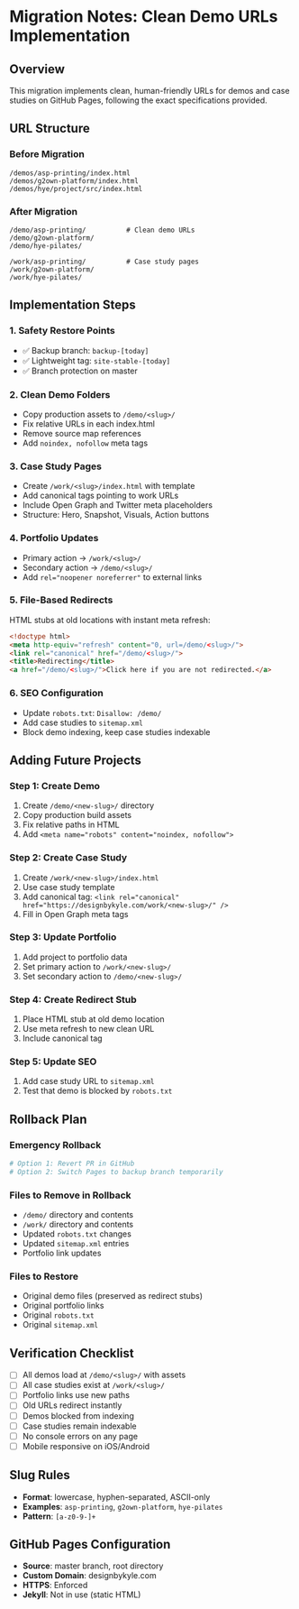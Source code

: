 # Migration Notes: Clean Demo URLs Implementation

## Overview
This migration implements clean, human-friendly URLs for demos and case studies on GitHub Pages, following the exact specifications provided.

## URL Structure

### Before Migration
```
/demos/asp-printing/index.html
/demos/g2own-platform/index.html  
/demos/hye/project/src/index.html
```

### After Migration
```
/demo/asp-printing/          # Clean demo URLs
/demo/g2own-platform/
/demo/hye-pilates/

/work/asp-printing/          # Case study pages
/work/g2own-platform/
/work/hye-pilates/
```

## Implementation Steps

### 1. Safety Restore Points
- ✅ Backup branch: `backup-[today]`
- ✅ Lightweight tag: `site-stable-[today]`
- ✅ Branch protection on master

### 2. Clean Demo Folders
- Copy production assets to `/demo/<slug>/`
- Fix relative URLs in each index.html
- Remove source map references
- Add `noindex, nofollow` meta tags

### 3. Case Study Pages
- Create `/work/<slug>/index.html` with template
- Add canonical tags pointing to work URLs
- Include Open Graph and Twitter meta placeholders
- Structure: Hero, Snapshot, Visuals, Action buttons

### 4. Portfolio Updates
- Primary action → `/work/<slug>/`
- Secondary action → `/demo/<slug>/`
- Add `rel="noopener noreferrer"` to external links

### 5. File-Based Redirects
HTML stubs at old locations with instant meta refresh:
```html
<!doctype html>
<meta http-equiv="refresh" content="0, url=/demo/<slug>/">
<link rel="canonical" href="/demo/<slug>/">
<title>Redirecting</title>
<a href="/demo/<slug>/">Click here if you are not redirected.</a>
```

### 6. SEO Configuration
- Update `robots.txt`: `Disallow: /demo/`
- Add case studies to `sitemap.xml`
- Block demo indexing, keep case studies indexable

## Adding Future Projects

### Step 1: Create Demo
1. Create `/demo/<new-slug>/` directory
2. Copy production build assets
3. Fix relative paths in HTML
4. Add `<meta name="robots" content="noindex, nofollow">`

### Step 2: Create Case Study
1. Create `/work/<new-slug>/index.html`
2. Use case study template
3. Add canonical tag: `<link rel="canonical" href="https://designbykyle.com/work/<new-slug>/" />`
4. Fill in Open Graph meta tags

### Step 3: Update Portfolio
1. Add project to portfolio data
2. Set primary action to `/work/<new-slug>/`
3. Set secondary action to `/demo/<new-slug>/`

### Step 4: Create Redirect Stub
1. Place HTML stub at old demo location
2. Use meta refresh to new clean URL
3. Include canonical tag

### Step 5: Update SEO
1. Add case study URL to `sitemap.xml`
2. Test that demo is blocked by `robots.txt`

## Rollback Plan

### Emergency Rollback
```bash
# Option 1: Revert PR in GitHub
# Option 2: Switch Pages to backup branch temporarily
```

### Files to Remove in Rollback
- `/demo/` directory and contents
- `/work/` directory and contents
- Updated `robots.txt` changes
- Updated `sitemap.xml` entries
- Portfolio link updates

### Files to Restore
- Original demo files (preserved as redirect stubs)
- Original portfolio links
- Original `robots.txt`
- Original `sitemap.xml`

## Verification Checklist
- [ ] All demos load at `/demo/<slug>/` with assets
- [ ] All case studies exist at `/work/<slug>/`
- [ ] Portfolio links use new paths
- [ ] Old URLs redirect instantly
- [ ] Demos blocked from indexing
- [ ] Case studies remain indexable
- [ ] No console errors on any page
- [ ] Mobile responsive on iOS/Android

## Slug Rules
- **Format**: lowercase, hyphen-separated, ASCII-only
- **Examples**: `asp-printing`, `g2own-platform`, `hye-pilates`
- **Pattern**: `[a-z0-9-]+`

## GitHub Pages Configuration
- **Source**: master branch, root directory
- **Custom Domain**: designbykyle.com
- **HTTPS**: Enforced
- **Jekyll**: Not in use (static HTML)